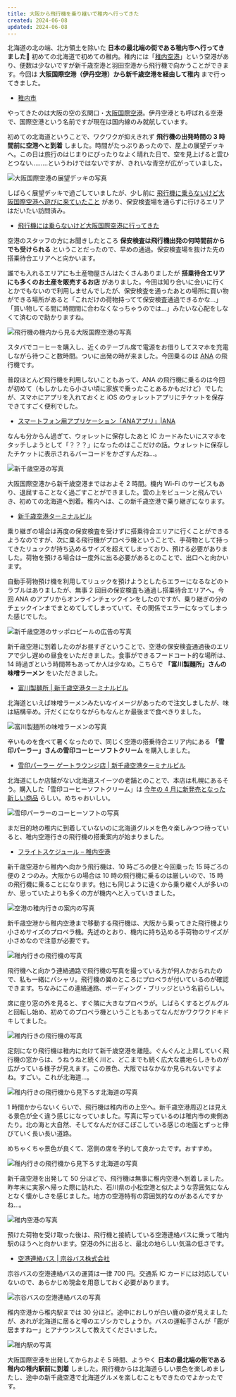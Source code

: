 ```yaml
---
title: 大阪から飛行機を乗り継いで稚内へ行ってきた
created: 2024-06-08
updated: 2024-06-08
---
```


北海道の北の端、北方領土を除いた **日本の最北端の街である稚内市へ行ってきました🗾** 初めての北海道で初めての稚内。稚内には「[稚内空港](https://www.wkj-airport.jp/)」という空港があり、便数は少ないですが新千歳空港と羽田空港から飛行機で向かうことができます。今回は **大阪国際空港（伊丹空港）から新千歳空港を経由して稚内** まで行ってきました。

- [稚内市](https://www.city.wakkanai.hokkaido.jp/)

やってきたのは大阪の空の玄関口・[大阪国際空港](https://www.osaka-airport.co.jp/)。伊丹空港とも呼ばれる空港で、国際空港という名前ですが現在は国内線のみ就航しています。

初めての北海道ということで、ワクワクが抑えきれず **飛行機の出発時間の 3 時間前に空港へと到着** しました。時間がたっぷりあったので、屋上の展望デッキへ。この日は旅行のはじまりにぴったりなよく晴れた日で、空を見上げると雲ひとつない………というわけではないですが、きれいな青空が広がっていました。

![大阪国際空港の展望デッキの写真](240c3828-faf5-4a5e-74f4-88c9e0ce3e00)

しばらく展望デッキで過ごしていましたが、少し前に [飛行機に乗らないけど大阪国際空港へ遊びに来ていたこと](/blog/20240324/) があり、保安検査場を通らずに行けるエリアはだいたい訪問済み。

- [飛行機には乗らないけど大阪国際空港に行ってきた](/blog/20240324/)

空港のスタッフの方にお聞きしたところ **保安検査は飛行機出発の何時間前からでも受けられる** ということだったので、早めの通過。保安検査場を抜けた先の搭乗待合エリアへと向かいます。

誰でも入れるエリアにも土産物屋さんはたくさんありましたが **搭乗待合エリアにも多くのお土産を販売するお店** がありました。今回は知り合いに会いに行くとかでもないので利用しませんでしたが、保安検査を通ったあとの場所に買い物ができる場所があると「これだけの荷物持ってて保安検査通過できるかな…」「買い物してる間に時間間に合わなくなっちゃうのでは…」みたいな心配をしなくて済むので助かりますね。

![飛行機の機内から見る大阪国際空港の写真](384ded76-51ce-47b7-7c84-32cfcc3d8600)

スタバでコーヒーを購入し、近くのテーブル席で電源をお借りしてスマホを充電しながら待つこと数時間。ついに出発の時が来ました。今回乗るのは [ANA](https://www.ana.co.jp/) の飛行機です。

普段ほとんど飛行機を利用しないこともあって、ANA の飛行機に乗るのは今回が初めて（もしかしたら小さい頃に家族で乗ったことあるかもだけど）でしたが、スマホにアプリを入れておくと iOS のウォレットアプリにチケットを保存できてすごく便利でした。

- [スマートフォン用アプリケーション「ANAアプリ」|ANA](https://www.ana.co.jp/ja/jp/serviceinfo/mobile/ana_app/)

なんも分からん過ぎて、ウォレットに保存したあと IC カードみたいにスマホをタッチしようとして「？？？」になったのはここだけの話。ウォレットに保存したチケットに表示されるバーコードをかざすんだね…。

![新千歳空港の写真](605af8c6-8640-45c1-7cf4-538eb3dbe200)

大阪国際空港から新千歳空港まではおよそ 2 時間。機内 Wi-Fi のサービスもあり、退屈することなく過ごすことができました。雲の上をビューンと飛んでいき、初めての北海道へ到着。稚内へは、この新千歳空港で乗り継ぎになります。

- [新千歳空港ターミナルビル](https://www.new-chitose-airport.jp/ja/)

乗り継ぎの場合は再度の保安検査を受けずに搭乗待合エリアに行くことができるようなのですが、次に乗る飛行機がプロペラ機ということで、手荷物として持ってきたリュックが持ち込めるサイズを超えてしまっており、預ける必要がありました。荷物を預ける場合は一度外に出る必要があるとのことで、出口へと向かいます。

自動手荷物預け機を利用してリュックを預けようとしたらエラーになるなどのトラブルはありましたが、無事 2 回目の保安検査も通過し搭乗待合エリアへ。今回 ANA のアプリからオンラインチェックインをしたのですが、乗り継ぎの分のチェックインまでまとめてしてしまっていて、その関係でエラーになってしまった感じでした。

![新千歳空港のサッポロビールの広告の写真](33754bf9-17b0-4602-4f7b-6d2487fe5a00)

新千歳空港に到着したのがお昼すぎということで、空港の保安検査通過後のエリアで少し遅めの昼食をいただきました。食事ができるフードコート的な場所は、14 時過ぎという時間帯もあってか人は少なめ。こちらで **「富川製麺所」さんの味噌ラーメン** をいただきました。

- [富川製麺所 | 新千歳空港ターミナルビル](https://www.new-chitose-airport.jp/ja/spend/shop/s256.html)

北海道といえば味噌ラーメンみたいなイメージがあったので注文しましたが、味は結構辛め。汗だくになりながらもなんとか最後まで食べきりました。

![富川製麺所の味噌ラーメンの写真](81f19f6d-27ba-4afa-063e-b52102e1fe00)

辛いものを食べて暑くなったので、同じく空港の搭乗待合エリア内にある **「雪印パーラー」さんの雪印コーヒーソフトクリーム** を購入しました。

- [雪印パーラー ゲートラウンジ店 | 新千歳空港ターミナルビル](https://www.new-chitose-airport.jp/ja/spend/shop/s267.html)

北海道にしか店舗がない北海道スイーツの老舗とのことで、本店は札幌にあるそう。購入した「雪印コーヒーソフトクリーム」は [今年の 4 月に新発売となった新しい商品](https://www.snowbrand-p.co.jp/news/466/) らしい。めちゃおいしい。

![雪印パーラーのコーヒーソフトの写真](9f5429a6-d1ee-450c-6c54-5d31feb70600)

まだ目的地の稚内に到着していないのに北海道グルメを色々楽しみつつ待っていると、稚内空港行きの飛行機の搭乗案内が始まりました。

- [フライトスケジュール – 稚内空港](https://www.wkj-airport.jp/timetables/)

新千歳空港から稚内へ向かう飛行機は、10 時ごろの便と今回乗った 15 時ごろの便の 2 つのみ。大阪からの場合は 10 時の飛行機に乗るのは厳しいので、15 時の飛行機に乗ることになります。他にも同じように遠くから乗り継ぐ人が多いのか、思っていたよりも多くの方が機内へと入っていきました。

![空港の稚内行きの案内の写真](2830e06e-671b-4eb8-d3ad-dd219bea8300)

新千歳空港から稚内空港まで移動する飛行機は、大阪から乗ってきた飛行機より小さめサイズのプロペラ機。先述のとおり、機内に持ち込める手荷物のサイズが小さめなので注意が必要です。

![稚内行きの飛行機の写真](cf7fd0be-fa93-4ca7-3543-189c65ee2d00)

飛行機へと向かう連絡通路で飛行機の写真を撮っている方が何人かおられたので、私も一緒にパシャリ。飛行機の翼のところにプロペラが付いているのが確認できます。ちなみにこの連絡通路、ボーディング・ブリッジという名前らしい。

席に座り窓の外を見ると、すぐ隣に大きなプロペラが。しばらくするとグルグルと回転し始め、初めてのプロペラ機ということもあってなんだかワクワクドキドキしてました。

![稚内行きの飛行機の写真](0edb03af-9077-40c3-3ebc-2a850c3f7800)

定刻になり飛行機は稚内に向けて新千歳空港を離陸。ぐんぐんと上昇していく飛行機の窓からは、うねうねと続く川と、どこまでも続く広大な農地らしきものが広がっている様子が見えます。この景色、大阪ではなかなか見られないですよね。すごい。これが北海道…。

![稚内行きの飛行機から見下ろす北海道の写真](6dc975c5-eab1-4488-c93a-0e2ae94c8c00)

1 時間かからないくらいで、飛行機は稚内市の上空へ。新千歳空港周辺とは見える景色が全く違う感じになっていました。写真に写っているのは稚内市の東側あたり。北の海と大自然、そしてなんだかぼこぼこしている感じの地面とずっと伸びていく長い長い道路。

めちゃくちゃ景色が良くて、窓側の席を予約して良かったです。おすすめ。

![稚内行きの飛行機から見下ろす北海道の写真](f6f94494-373c-4370-0136-dae1595f4e00)

新千歳空港を出発して 50 分ほどで、飛行機は無事に稚内空港へ到着しました。昨年末に実家へ帰った際に訪れた、石川県の小松空港と似たような雰囲気になんとなく懐かしさを感じました。地方の空港特有の雰囲気的なのがあるんですかね…。

![稚内空港の写真](bb316a9c-8040-4909-30b1-92b606dd3300)

預けた荷物を受け取った後は、飛行機と接続している空港連絡バスに乗って稚内駅のほうへと向かいます。空港の外に出ると、最北の地らしい気温の低さです。

- [空港連絡バス | 宗谷バス株式会社](http://www.soyabus.co.jp/airport)

宗谷バスの空港連絡バスの運賃は一律 700 円。交通系 IC カードには対応していないので、あらかじめ現金を用意しておく必要があります。

![宗谷バスの空港連絡バスの写真](640a7bc4-16f3-4b15-e52a-4b9a76f50e00)

稚内空港から稚内駅までは 30 分ほど。途中におしりが白い鹿の姿が見えましたが、あれが北海道に居ると噂のエゾシカでしょうか。バスの運転手さんが「鹿が居ますねー」とアナウンスして教えてくださいました。

![稚内駅の写真](bb884e2e-ed88-40f3-21a7-b315284cb800)

大阪国際空港を出発してからおよそ 5 時間、ようやく **日本の最北端の街である稚内の稚内駅前に到着** しました。飛行機からは北海道らしい景色を楽しめましたし、途中の新千歳空港で北海道グルメを楽しむこともできたのでよかったです。
